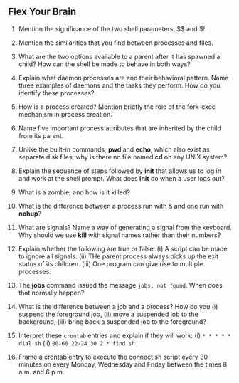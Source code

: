 ## Flex Your Brain

01. Mention the significance of the two shell parameters, $$ and $!.

    


02. Mention the similarities that you find between processes and files.

    


03. What are the two options available to a parent after it has spawned a child? How can the shell be made to behave in both ways?

    

04. Explain what daemon processes are and their behavioral pattern. Name three examples of daemons and the tasks they perform. How do you identify these processes?

    


05. How is a process created? Mention briefly the role of the fork-exec mechanism in process creation.

    


06. Name five important process attributes that are inherited by the child from its parent.

    


07. Unlike the built-in commands, **pwd** and **echo**, which also exist as separate disk files, why is there no file named **cd** on any UNIX system?

    


08. Explain the sequence of steps followed by **init** that allows us to log in and work at the shell prompt. What does **init** do when a user logs out?

    


09. What is a zombie, and how is it killed?

    


10. What is the difference between a process run with & and one run with **nohup**?

    


11. What are signals? Name a way of generating a signal from the keyboard. Why should we use **kill** with signal names rather than their numbers?

    


12. Explain whether the following are true or false: (i) A script can be made to ignore all signals. (ii) THe parent process always picks up the exit status of its children. (iii) One program can give rise to multiple processes.

    


13. The **jobs** command issued the message `jobs: not found`. When does that normally happen?

    


14. What is the difference between a job and a process? How do you (i) suspend the foreground job, (ii) move a suspended job to the background, (iii) bring back a suspended job to the foreground?

    


15. Interpret these `crontab` entries and explain if they will work: (i) `* * * * * dial.sh` (ii) `00-60 22-24 30 2 * find.sh`

    


16. Frame a crontab entry to execute the connect.sh script every 30 minutes on every Monday, Wednesday and Friday between the times 8 a.m. and 6 p.m.

    
